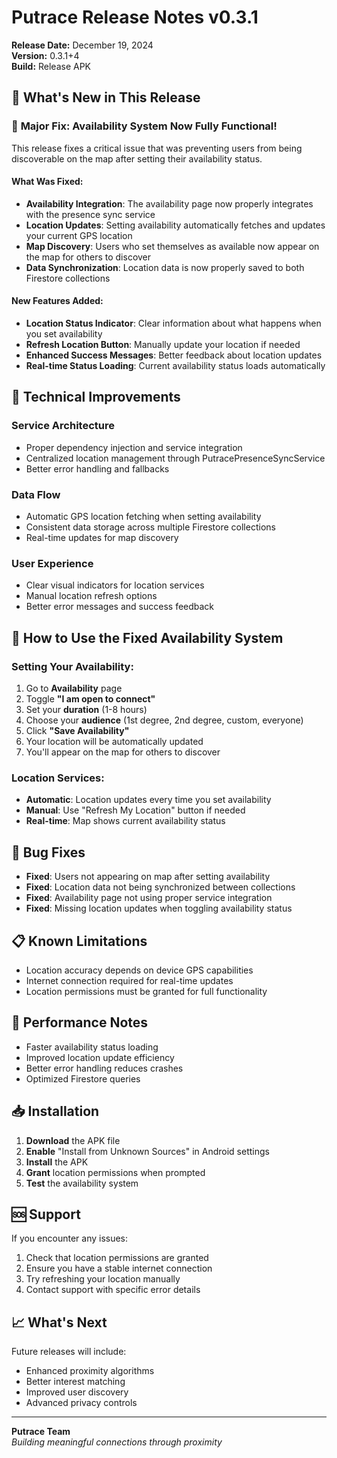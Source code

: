 # Putrace Release Notes v0.3.1

**Release Date:** December 19, 2024  
**Version:** 0.3.1+4  
**Build:** Release APK

## 🎯 What's New in This Release

### 🚀 **Major Fix: Availability System Now Fully Functional!**

This release fixes a critical issue that was preventing users from being discoverable on the map after setting their availability status.

#### **What Was Fixed:**
- **Availability Integration**: The availability page now properly integrates with the presence sync service
- **Location Updates**: Setting availability automatically fetches and updates your current GPS location
- **Map Discovery**: Users who set themselves as available now appear on the map for others to discover
- **Data Synchronization**: Location data is now properly saved to both Firestore collections

#### **New Features Added:**
- **Location Status Indicator**: Clear information about what happens when you set availability
- **Refresh Location Button**: Manually update your location if needed
- **Enhanced Success Messages**: Better feedback about location updates
- **Real-time Status Loading**: Current availability status loads automatically

## 🔧 Technical Improvements

### **Service Architecture**
- Proper dependency injection and service integration
- Centralized location management through PutracePresenceSyncService
- Better error handling and fallbacks

### **Data Flow**
- Automatic GPS location fetching when setting availability
- Consistent data storage across multiple Firestore collections
- Real-time updates for map discovery

### **User Experience**
- Clear visual indicators for location services
- Manual location refresh options
- Better error messages and success feedback

## 📱 How to Use the Fixed Availability System

### **Setting Your Availability:**
1. Go to **Availability** page
2. Toggle **"I am open to connect"**
3. Set your **duration** (1-8 hours)
4. Choose your **audience** (1st degree, 2nd degree, custom, everyone)
5. Click **"Save Availability"**
6. Your location will be automatically updated
7. You'll appear on the map for others to discover

### **Location Services:**
- **Automatic**: Location updates every time you set availability
- **Manual**: Use "Refresh My Location" button if needed
- **Real-time**: Map shows current availability status

## 🐛 Bug Fixes

- **Fixed**: Users not appearing on map after setting availability
- **Fixed**: Location data not being synchronized between collections
- **Fixed**: Availability page not using proper service integration
- **Fixed**: Missing location updates when toggling availability status

## 📋 Known Limitations

- Location accuracy depends on device GPS capabilities
- Internet connection required for real-time updates
- Location permissions must be granted for full functionality

## 🚀 Performance Notes

- Faster availability status loading
- Improved location update efficiency
- Better error handling reduces crashes
- Optimized Firestore queries

## 📥 Installation

1. **Download** the APK file
2. **Enable** "Install from Unknown Sources" in Android settings
3. **Install** the APK
4. **Grant** location permissions when prompted
5. **Test** the availability system

## 🆘 Support

If you encounter any issues:
1. Check that location permissions are granted
2. Ensure you have a stable internet connection
3. Try refreshing your location manually
4. Contact support with specific error details

## 📈 What's Next

Future releases will include:
- Enhanced proximity algorithms
- Better interest matching
- Improved user discovery
- Advanced privacy controls

---

**Putrace Team**  
*Building meaningful connections through proximity*
